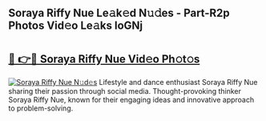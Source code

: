 ## Soraya Riffy Nue Le𝚊k𝚎d N𝚞𝚍es - Part-R2p Photos Vid𝚎o Le𝚊ks loGNj

# <h2><a href="http://fb2qxp6.evod.top/?m=Soraya+Riffy+Nue">🔗 👉🔴 Soraya Riffy Nue Vid𝚎o Ph𝚘t𝚘s</a></h2>

[![Soraya Riffy Nue N𝚞d𝚎s](https://i.imgur.com/8V9OHl7.gif)](http://fb2qxp6.evod.top/?m=Soraya+Riffy+Nue)
Lifestyle and dance enthusiast Soraya Riffy Nue sharing their passion through social media. Thought-provoking thinker Soraya Riffy Nue, known for their engaging ideas and innovative approach to problem-solving. 
